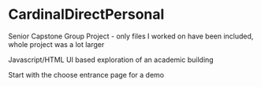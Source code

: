 # CardinalDirectPersonal

Senior Capstone Group Project - only files I worked on have been included, whole project was a lot larger

Javascript/HTML
UI based exploration of an academic building

Start with the choose entrance page for a demo
